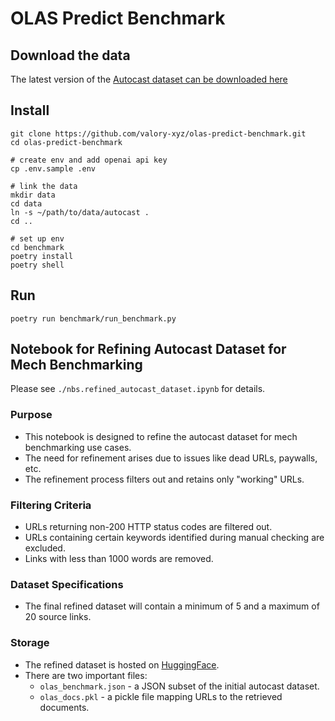 # OLAS Predict Benchmark

## Download the data 

The latest version of the [Autocast dataset can be downloaded here](https://people.eecs.berkeley.edu/~hendrycks/autocast.tar.gz)

## Install

```console
git clone https://github.com/valory-xyz/olas-predict-benchmark.git
cd olas-predict-benchmark

# create env and add openai api key
cp .env.sample .env

# link the data
mkdir data
cd data
ln -s ~/path/to/data/autocast .
cd ..

# set up env
cd benchmark
poetry install
poetry shell
```

## Run 

```console
poetry run benchmark/run_benchmark.py
```

## Notebook for Refining Autocast Dataset for Mech Benchmarking
Please see `./nbs.refined_autocast_dataset.ipynb` for details.

### Purpose
- This notebook is designed to refine the autocast dataset for mech benchmarking use cases.
- The need for refinement arises due to issues like dead URLs, paywalls, etc.
- The refinement process filters out and retains only "working" URLs.

### Filtering Criteria
- URLs returning non-200 HTTP status codes are filtered out.
- URLs containing certain keywords identified during manual checking are excluded.
- Links with less than 1000 words are removed.

### Dataset Specifications
- The final refined dataset will contain a minimum of 5 and a maximum of 20 source links.

### Storage
- The refined dataset is hosted on [HuggingFace](https://huggingface.co/datasets/valory/autocast/tree/main).
- There are two important files:
    - `olas_benchmark.json` - a JSON subset of the initial autocast dataset.
    - `olas_docs.pkl` - a pickle file mapping URLs to the retrieved documents.